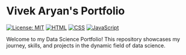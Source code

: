 # Vivek Aryan's Portfolio
[![License: MIT](https://img.shields.io/badge/License-MIT-yellow.svg)](https://opensource.org/licenses/MIT)
[![HTML](https://img.shields.io/badge/HTML-5-blue.svg)](https://www.w3.org/TR/html52/)
[![CSS](https://img.shields.io/badge/CSS-3-green.svg)](https://www.w3.org/Style/CSS/Overview.en.html)
[![JavaScript](https://img.shields.io/badge/JavaScript-ES6-red.svg)](https://www.ecma-international.org/ecma-262/6.0/)


Welcome to my Data Science Portfolio! This repository showcases my journey, skills, and projects in the dynamic field of data science.

